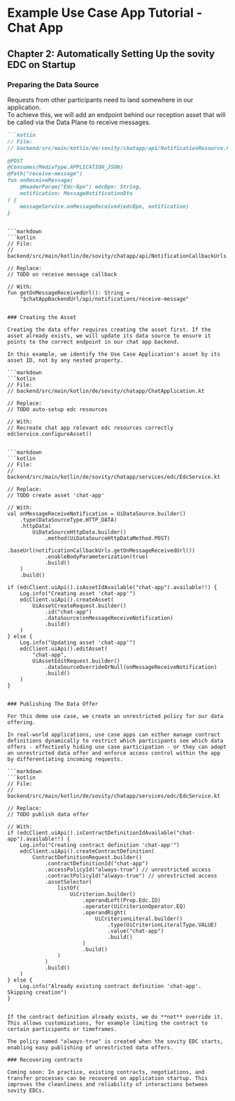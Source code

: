 # Example Use Case App Tutorial - Chat App

## Chapter 2: Automatically Setting Up the sovity EDC on Startup

### Preparing the Data Source

Requests from other participants need to land somewhere in our application.  
To achieve this, we will add an endpoint behind our reception asset that will be called via the Data Plane to receive messages.

```markdown
```kotlin
// File:
// backend/src/main/kotlin/de/sovity/chatapp/api/NotificationResource.kt

@POST
@Consumes(MediaType.APPLICATION_JSON)
@Path("receive-message")
fun onReceiveMessage(
    @HeaderParam("Edc-Bpn") edcBpn: String,
    notification: MessageNotificationDto
) {
    messageService.onMessageReceived(edcBpn, notification)
}
```
```

```markdown
```kotlin
// File:
// backend/src/main/kotlin/de/sovity/chatapp/api/NotificationCallbackUrls.kt

// Replace:
// TODO on receive message callback

// With:
fun getOnMessageReceivedUrl(): String =
    "$chatAppBackendUrl/api/notifications/receive-message"
```
```

### Creating the Asset

Creating the data offer requires creating the asset first. If the asset already exists, we will update its data source to ensure it points to the correct endpoint in our chat app backend.

In this example, we identify the Use Case Application's asset by its asset ID, not by any nested property.

```markdown
```kotlin
// File:
// backend/src/main/kotlin/de/sovity/chatapp/ChatApplication.kt

// Replace:
// TODO auto-setup edc resources

// With:
// Recreate chat app relevant edc resources correctly
edcService.configureAsset()
```
```

```markdown
```kotlin
// File:
// backend/src/main/kotlin/de/sovity/chatapp/services/edc/EdcService.kt

// Replace:
// TODO create asset 'chat-app'

// With:
val onMessageReceiveNotification = UiDataSource.builder()
    .type(DataSourceType.HTTP_DATA)
    .httpData(
        UiDataSourceHttpData.builder()
            .method(UiDataSourceHttpDataMethod.POST)
            .baseUrl(notificationCallbackUrls.getOnMessageReceivedUrl())
            .enableBodyParameterization(true)
            .build()
    )
    .build()

if (edcClient.uiApi().isAssetIdAvailable("chat-app").available!!) {
    Log.info("Creating asset 'chat-app'")
    edcClient.uiApi().createAsset(
        UiAssetCreateRequest.builder()
            .id("chat-app")
            .dataSource(onMessageReceiveNotification)
            .build()
    )
} else {
    Log.info("Updating asset 'chat-app'")
    edcClient.uiApi().editAsset(
        "chat-app",
        UiAssetEditRequest.builder()
            .dataSourceOverrideOrNull(onMessageReceiveNotification)
            .build()
    )
}
```
```

### Publishing The Data Offer

For this demo use case, we create an unrestricted policy for our data offering.

In real-world applications, use case apps can either manage contract definitions dynamically to restrict which participants see which data offers - effectively hiding use case participation - or they can adopt an unrestricted data offer and enforce access control within the app by differentiating incoming requests.

```markdown
```kotlin
// File:
// backend/src/main/kotlin/de/sovity/chatapp/services/edc/EdcService.kt

// Replace:
// TODO publish data offer

// With:
if (edcClient.uiApi().isContractDefinitionIdAvailable("chat-app").available!!) {
    Log.info("Creating contract definition 'chat-app'")
    edcClient.uiApi().createContractDefinition(
        ContractDefinitionRequest.builder()
            .contractDefinitionId("chat-app")
            .accessPolicyId("always-true") // unrestricted access
            .contractPolicyId("always-true") // unrestricted access
            .assetSelector(
                listOf(
                    UiCriterion.builder()
                        .operandLeft(Prop.Edc.ID)
                        .operator(UiCriterionOperator.EQ)
                        .operandRight(
                            UiCriterionLiteral.builder()
                                .type(UiCriterionLiteralType.VALUE)
                                .value("chat-app")
                                .build()
                        )
                        .build()
                )
            )
            .build()
    )
} else {
    Log.info("Already existing contract definition 'chat-app'. Skipping creation")
}
```
```

If the contract definition already exists, we do **not** override it.
This allows customizations, for example limiting the contract to certain participants or timeframes.

The policy named "always-true" is created when the sovity EDC starts, enabling easy publishing of unrestricted data offers.

### Recovering contracts

Coming soon: In practice, existing contracts, negotiations, and transfer processes can be recovered on application startup. This improves the cleanliness and reliability of interactions between sovity EDCs.
